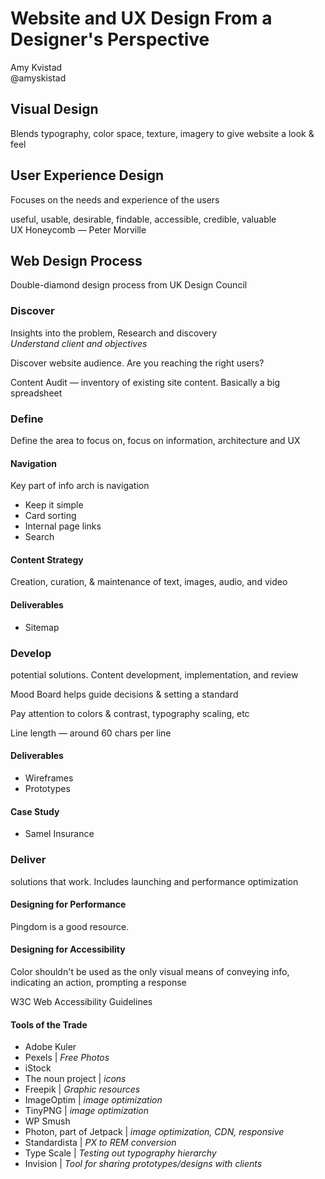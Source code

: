 # Website and UX Design From a Designer's Perspective

Amy Kvistad  
@amyskistad

## Visual Design

Blends typography, color space, texture, imagery to give website a look & feel

## User Experience Design

Focuses on the needs and experience of the users

useful, usable, desirable, findable, accessible, credible, valuable  
UX Honeycomb — Peter Morville

## Web Design Process

Double-diamond design process from UK Design Council

### Discover

Insights into the problem, Research and discovery  
*Understand client and objectives*

Discover website audience. Are you reaching the right users?

Content Audit — inventory of existing site content. Basically a big spreadsheet

### Define

Define the area to focus on, focus on information, architecture and UX

#### Navigation

Key part of info arch is navigation

  - Keep it simple
  - Card sorting
  - Internal page links
  - Search

#### Content Strategy

Creation, curation, & maintenance of text, images, audio, and video

#### Deliverables

  - Sitemap

### Develop

potential solutions. Content development, implementation, and review

Mood Board helps guide decisions & setting a standard

Pay attention to colors & contrast, typography scaling, etc

Line length — around 60 chars per line

#### Deliverables

  - Wireframes
  - Prototypes

#### Case Study

  - Samel Insurance

### Deliver

solutions that work. Includes launching and performance optimization

#### Designing for Performance

Pingdom is a good resource.

#### Designing for Accessibility

Color shouldn't be used as the only visual means of conveying info, indicating an action, prompting a response

W3C Web Accessibility Guidelines

#### Tools of the Trade

  - Adobe Kuler
  - Pexels | *Free Photos*
  - iStock
  - The noun project | *icons*
  - Freepik | *Graphic resources*
  - ImageOptim | *image optimization*
  - TinyPNG | *image optimization*
  - WP Smush
  - Photon, part of Jetpack | *image optimization, CDN, responsive*
  - Standardista | *PX to REM conversion*
  - Type Scale | *Testing out typography hierarchy*
  - Invision | *Tool for sharing prototypes/designs with clients*
